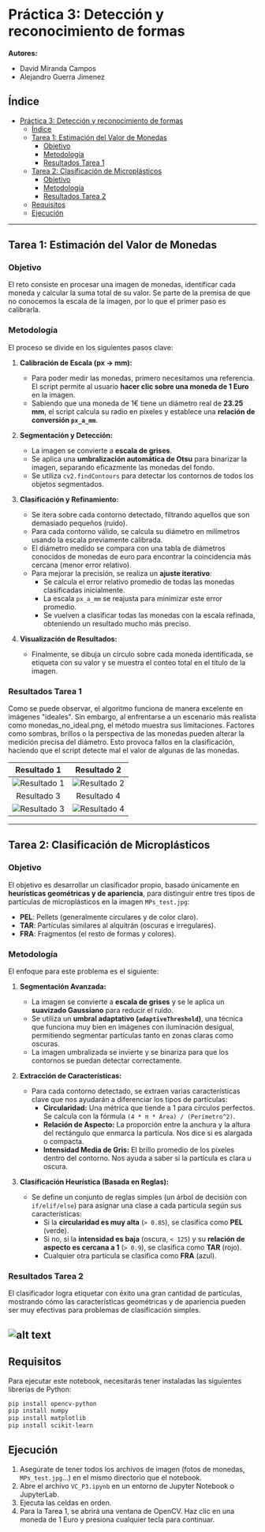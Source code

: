 

# Práctica 3: Detección y reconocimiento de formas

**Autores:**
- David Miranda Campos
- Alejandro Guerra Jimenez

## Índice

- [Práctica 3: Detección y reconocimiento de formas](#práctica-3-detección-y-reconocimiento-de-formas)
  - [Índice](#índice)
  - [Tarea 1: Estimación del Valor de Monedas](#tarea-1-estimación-del-valor-de-monedas)
    - [Objetivo](#objetivo)
    - [Metodología](#metodología)
    - [Resultados Tarea 1](#resultados-tarea-1)
  - [Tarea 2: Clasificación de Microplásticos](#tarea-2-clasificación-de-microplásticos)
    - [Objetivo](#objetivo-1)
    - [Metodología](#metodología-1)
    - [Resultados Tarea 2](#resultados-tarea-2)
  - [Requisitos](#requisitos)
  - [Ejecución](#ejecución)

-----

## Tarea 1: Estimación del Valor de Monedas

### Objetivo

El reto consiste en procesar una imagen de monedas, identificar cada moneda y calcular la suma total de su valor. Se parte de la premisa de que no conocemos la escala de la imagen, por lo que el primer paso es calibrarla.

### Metodología

El proceso se divide en los siguientes pasos clave:

1.  **Calibración de Escala (px → mm):**

      * Para poder medir las monedas, primero necesitamos una referencia. El script permite al usuario **hacer clic sobre una moneda de 1 Euro** en la imagen.
      * Sabiendo que una moneda de 1€ tiene un diámetro real de **23.25 mm**, el script calcula su radio en píxeles y establece una **relación de conversión `px_a_mm`**.

2.  **Segmentación y Detección:**

      * La imagen se convierte a **escala de grises**.
      * Se aplica una **umbralización automática de Otsu** para binarizar la imagen, separando eficazmente las monedas del fondo.
      * Se utiliza `cv2.findContours` para detectar los contornos de todos los objetos segmentados.

3.  **Clasificación y Refinamiento:**

      * Se itera sobre cada contorno detectado, filtrando aquellos que son demasiado pequeños (ruido).
      * Para cada contorno válido, se calcula su diámetro en milímetros usando la escala previamente calibrada.
      * El diámetro medido se compara con una tabla de diámetros conocidos de monedas de euro para encontrar la coincidencia más cercana (menor error relativo).
      *  Para mejorar la precisión, se realiza un **ajuste iterativo**:
          * Se calcula el error relativo promedio de todas las monedas clasificadas inicialmente.
          * La escala `px_a_mm` se reajusta para minimizar este error promedio.
          * Se vuelven a clasificar todas las monedas con la escala refinada, obteniendo un resultado mucho más preciso.

4.  **Visualización de Resultados:**

      * Finalmente, se dibuja un círculo sobre cada moneda identificada, se etiqueta con su valor y se muestra el conteo total en el título de la imagen.

### Resultados Tarea 1

Como se puede observar, el algoritmo funciona de manera excelente en imágenes "ideales". Sin embargo, al enfrentarse a un escenario más realista como monedas_no_ideal.png, el método muestra sus limitaciones. Factores como sombras, brillos o la perspectiva de las monedas pueden alterar la medición precisa del diámetro. Esto provoca fallos en la clasificación, haciendo que el script detecte mal el valor de algunas de las monedas.

| Resultado 1 | Resultado 2 |
| :---: | :---: |
| ![Resultado 1](resultados_img/monedas2_resultado.png) | ![Resultado 2](resultados_img/monedas_resultado.png) |
| Resultado 3 | Resultado 4 |
| ![Resultado 3](resultados_img/monedas3_resultado.png) | ![Resultado 4](resultados_img/monedas1_resultado.png) |
-----

## Tarea 2: Clasificación de Microplásticos

### Objetivo

El objetivo es desarrollar un clasificador propio, basado únicamente en **heurísticas geométricas y de apariencia**, para distinguir entre tres tipos de partículas de microplásticos en la imagen `MPs_test.jpg`:

  * **PEL**: Pellets (generalmente circulares y de color claro).
  * **TAR**: Partículas similares al alquitrán (oscuras e irregulares).
  * **FRA**: Fragmentos (el resto de formas y colores).

### Metodología

El enfoque para este problema es el siguiente:

1.  **Segmentación Avanzada:**

      * La imagen se convierte a **escala de grises** y se le aplica un **suavizado Gaussiano** para reducir el ruido.
      * Se utiliza un **umbral adaptativo (`adaptiveThreshold`)**, una técnica que funciona muy bien en imágenes con iluminación desigual, permitiendo segmentar partículas tanto en zonas claras como oscuras.
      * La imagen umbralizada se invierte y se binariza para que los contornos se puedan detectar correctamente.

2.  **Extracción de Características:**

      * Para cada contorno detectado, se extraen varias características clave que nos ayudarán a diferenciar los tipos de partículas:
          * **Circularidad:** Una métrica que tiende a 1 para círculos perfectos. Se calcula con la fórmula `(4 * π * Área) / (Perímetro^2)`.
          * **Relación de Aspecto:** La proporción entre la anchura y la altura del rectángulo que enmarca la partícula. Nos dice si es alargada o compacta.
          * **Intensidad Media de Gris:** El brillo promedio de los píxeles dentro del contorno. Nos ayuda a saber si la partícula es clara u oscura.

3.  **Clasificación Heurística (Basada en Reglas):**

      * Se define un conjunto de reglas simples (un árbol de decisión con `if/elif/else`) para asignar una clase a cada partícula según sus características:
          * Si la **circularidad es muy alta** (`> 0.85`), se clasifica como **PEL** (verde).
          * Si no, si la **intensidad es baja** (oscura, `< 125`) y su **relación de aspecto es cercana a 1** (`> 0.9`), se clasifica como **TAR** (rojo).
          * Cualquier otra partícula se clasifica como **FRA** (azul).

### Resultados Tarea 2

El clasificador logra etiquetar con éxito una gran cantidad de partículas, mostrando cómo las características geométricas y de apariencia pueden ser muy efectivas para problemas de clasificación simples.

![alt text](resultados_img/particulas_resultado.png)
-----

## Requisitos

Para ejecutar este notebook, necesitarás tener instaladas las siguientes librerías de Python:

```bash
pip install opencv-python
pip install numpy
pip install matplotlib
pip install scikit-learn
```

## Ejecución

1.  Asegúrate de tener todos los archivos de imagen (fotos de monedas, `MPs_test.jpg`...) en el mismo directorio que el notebook.
2.  Abre el archivo `VC_P3.ipynb` en un entorno de Jupyter Notebook o JupyterLab.
3.  Ejecuta las celdas en orden.
4.  Para la Tarea 1, se abrirá una ventana de OpenCV. Haz clic en una moneda de 1 Euro y presiona cualquier tecla para continuar.
